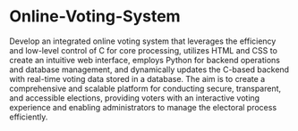 # Online-Voting-System

Develop an integrated online voting system that leverages the efficiency and low-level control of C for core processing, utilizes HTML and CSS to create an intuitive web interface, employs Python for backend operations and database management, and dynamically updates the C-based backend with real-time voting data stored in a database. The aim is to create a comprehensive and scalable platform for conducting secure, transparent, and accessible elections, providing voters with an interactive voting experience and enabling administrators to manage the electoral process efficiently.
